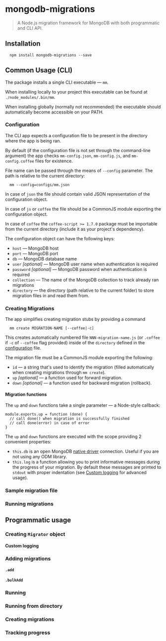 # mongodb-migrations


> A Node.js migration framework for MongoDB with both programmatic and CLI API.

## Installation

```
  npm install mongodb-migrations --save
```

## Common Usage (CLI)

The package installs a single CLI executable — `mm`.

When installing locally to your project this executable can be found at
`./node_modules/.bin/mm`.

When installing globally (normally not recommended) the executable should
automatically become accessible on your PATH.

### Configuration

The CLI app expects a configuration file to be present in the directory where
the app is being ran.

By default (if the configuration file is not set through the
command-line argument) the app checks `mm-config.json`, `mm-config.js`,
and `mm-config.coffee` files for existence.

File name can be passed through the means of `--config` parameter.
The path is relative to the current directory:

```
  mm --config=configs/mm.json
```

In case of `json` the file should contain valid JSON representation of the
configuration object.

In case of `js` or `coffee` the file should be a CommonJS module exporting the
configuration object.

In case of `coffee` the `coffee-script >= 1.7.0` package must be importable
from the current directory (include it as your project's dependency).

The configuration object can have the following keys:

* `host` — MongoDB host
* `port` — MongoDB port
* `db` — MongoDB database name
* `user` _[optional]_ — MongoDB user name when authentication is required
* `password` _[optional]_ — MongoDB password when authentication is required
* `collection` — The name of the MongoDB collection to track
already ran migrations
* `directory` — the directory (path relative to the current folder)
to store migration files in and read them from.

### Creating Migrations

The app simplifies creating migration stubs by providing a command

```
  mm create MIGRATION-NAME [--coffee|-c]
```

This creates automatically numbered file `NNN-migration-name.js`
(or `.coffee` if `-c` of `--coffee` flag provided)
inside of the `directory` defined in the [configuration](#configuration) file.

The migration file must be a CommonJS module exporting the
following:

* `id` — a string that's used to identify the migration
(filled automatically when creating migrations through `mm create`).
* `up` _[optional]_ — a function used for forward migration.
* `down` _[optional]_ — a function used for backward migration (rollback).

#### Migration functions

The `up` and `down` functions take a single parameter — a Node-style callback:

```
module.exports.up = function (done) {
  // call done() when migration is successfully finished
  // call done(error) in case of error
}
```

The `up` and `down` functions are executed with the scope
providing 2 convenient properties:

* `this.db` is an open MongoDB
[native driver](http://mongodb.github.io/node-mongodb-native/)
connection. Useful if you are not using any ODM library.
* `this.log` is a function allowing you to print
informative messages during the progress of your migration.
By default these messages are printed to `stdout` with proper indentation
(see [Custom logging](#custom-logging) for advanced usage).


### Sample migration file

### Running migrations

## Programmatic usage

### Creating `Migrator` object

#### Custom logging

### Adding migrations

#### `.add`
#### `.bulkAdd`

### Running

### Running from directory

### Creating migrations

### Tracking progress
